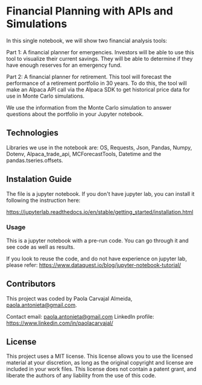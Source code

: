 # Financial Planning with APIs and Simulations

In this single notebook, we will show two financial analysis tools:

Part 1: A financial planner for emergencies. Investors will be able to use this tool to visualize their current savings. They will be able to determine if they have enough reserves for an emergency fund.

Part 2: A financial planner for retirement. This tool will forecast the performance of a retirement portfolio in 30 years. To do this, the tool will make an Alpaca API call via the Alpaca SDK to get historical price data for use in Monte Carlo simulations.

We use the information from the Monte Carlo simulation to answer questions about the portfolio in your Jupyter notebook.

## Technologies

Libraries we use in the notebook are:
OS, Requests, Json, Pandas, Numpy, Dotenv, Alpaca_trade_api, MCForecastTools, Datetime and the pandas.tseries.offsets.

## Instalation Guide
The file is a jupyter notebook. If you don't have jupyter lab, you can install it following the instruction here:

https://jupyterlab.readthedocs.io/en/stable/getting_started/installation.html

### Usage

This is a jupyter notebook with a pre-run code. You can go through it and see code as well as results. 

If you look to reuse the code, and do not have experience on jupyter lab, please refer:
https://www.dataquest.io/blog/jupyter-notebook-tutorial/

## Contributors
This project was coded by Paola Carvajal Almeida, paola.antonieta@gmail.com.

Contact email: paola.antonieta@gmail.com
LinkedIn profile: https://www.linkedin.com/in/paolacarvajal/


## License
This project uses a MIT license. This license allows you to use the licensed material at your discretion, as long as the original copyright and license are included in your work files. This license does not contain a patent grant,  and liberate the authors of any liability from the use of this code.


